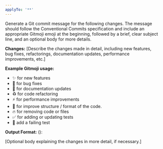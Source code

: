 ```yaml
---
applyTo: '**'
---
```

Generate a Git commit message for the following changes. The message should follow the Conventional Commits specification and include an appropriate Gitmoji emoji at the beginning, followed by a brief, clear subject line, and an optional body for more details.

**Changes:**
[Describe the changes made in detail, including new features, bug fixes, refactorings, documentation updates, performance improvements, etc.]

**Example Gitmoji usage:**
- :sparkles: for new features
- :bug: for bug fixes
- :memo: for documentation updates
- :recycle: for code refactoring
- :zap: for performance improvements
- :art: for improve structure / format of the code.
- :fire: for removing code or files
- :white_check_mark: for adding or updating tests
- :test_tube: add a failing test

**Output Format:**
<emoji> <type>(<scope>): <subject>

[Optional body explaining the changes in more detail, if necessary.]
